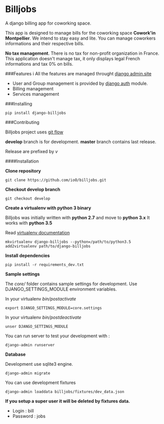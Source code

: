 Billjobs
========

A django billing app for coworking space.

This app is designed to manage bills for the coworking space **Cowork'in Montpellier**.
We intend to stay easy and lite. You can manage coworkers informations and their respective bills.

**No tax management**. There is no tax for non-profit organization in France. This application doesn't manage tax, it 
    only displays legal French informations and tax 0% on bills.

###Features
i
All the features are managed throught [django admin.site](https://docs.djangoproject.com/en/1.8/ref/contrib/admin/)

- User and Group management is provided by [django auth](https://docs.djangoproject.com/en/dev/topics/auth/) module.
- Billing management
- Services management

###Installing

    pip install django-billjobs

###Contributing

Billjobs project uses [git flow](http://nvie.com/posts/a-successful-git-branching-model/)

**develop** branch is for development.
**master** branch contains last release.

Release are prefixed by *v*

####Installation

**Clone repository**

    git clone https://github.com/ioO/billjobs.git

**Checkout develop branch**

    git checkout develop

**Create a virtualenv with python 3 binary**

Billjobs was initially written with __python 2.7__ and move to __python 3.x__
It works with __python 3.5__

Read [virtualenv documentation](http://virtualenvwrapper.readthedocs.org/en/latest/ "Virtualenv")

    mkvirtualenv django-billjobs --python=/path/to/python3.5
    add2virtualenv path/to/django-billjobs

**Install dependencies**

    pip install -r requirements_dev.txt

**Sample settings**

The *core/* folder contains sample settings for development. Use DJANGO_SETTINGS_MODULE environment variables.

In your virtualenv *bin/postactivate*

    export DJANGO_SETTINGS_MODULE=core.settings

In your virtualenv *bin/postdeactivate*

    unser DJANGO_SETTINGS_MODULE

You can run server to test your development with :

    django-admin runserver

**Database**

Development use sqlite3 engine.

    django-admin migrate

You can use development fixtures

    django-admin loaddata billjobs/fixtures/dev_data.json

**If you setup a super user it will be deleted by fixtures data.**
- Login : bill
- Password : jobs

